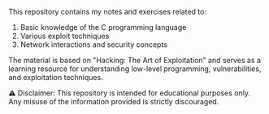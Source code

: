 This repository contains my notes and exercises related to:
1. Basic knowledge of the C programming language
2. Various exploit techniques
3. Network interactions and security concepts

The material is based on "Hacking: The Art of Exploitation" and serves as a learning resource for understanding low-level programming, vulnerabilities, and exploitation techniques.

⚠️ Disclaimer: This repository is intended for educational purposes only. Any misuse of the information provided is strictly discouraged.


